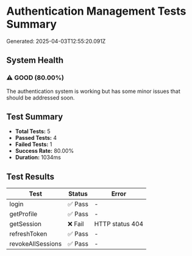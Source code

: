 # Authentication Management Tests Summary

Generated: 2025-04-03T12:55:20.091Z

## System Health

### ⚠️ GOOD (80.00%)
The authentication system is working but has some minor issues that should be addressed soon.

## Test Summary

- **Total Tests:** 5
- **Passed Tests:** 4
- **Failed Tests:** 1
- **Success Rate:** 80.00%
- **Duration:** 1034ms

## Test Results

| Test | Status | Error |
|------|--------|-------|
| login | ✅ Pass | - |
| getProfile | ✅ Pass | - |
| getSession | ❌ Fail | HTTP status 404 |
| refreshToken | ✅ Pass | - |
| revokeAllSessions | ✅ Pass | - |
